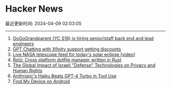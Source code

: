 # Hacker News

最近更新时间: 2024-04-09 02:03:05

--- 
1. [GoGoGrandparent (YC S16) is hiring senior/staff back end and lead engineers](https://news.ycombinator.com/item?id=39971645) 
2. [GPT Chatting with Xfinity support getting discounts](https://v.redd.it/n2m7faixe2tc1) 
3. [Live NASA telescope feed for today's solar eclipse [video]](https://www.youtube.com/watch?v=J5j95RUSLd8) 
4. [Rotz: Cross platform dotfile manager written in Rust](https://volllly.github.io/rotz/) 
5. [The Global Impact of Israeli "Defense" Technologies on Privacy and Human Rights](https://blog.torproject.org/surveillance-as-a-service-global-impact-of-israeli-defense-technologies-on-privacy-human-rights/) 
6. [Anthropic's Haiku Beats GPT-4 Turbo in Tool Use](https://docs.parea.ai/blog/benchmarking-anthropic-beta-tool-use) 
7. [Find My Device on Android](https://blog.google/products/android/android-find-my-device/) 
